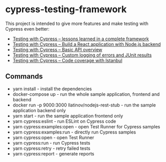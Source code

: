 # cypress-testing-framework

This project is intended to give more features and make testing with Cypress even better:

* <a href="https://automationrhapsody.com/testing-with-cypress-lessons-learned-in-a-complete-framework/">Testing with Cypress – lessons learned in a complete framework</a>
* <a href="https://automationrhapsody.com/testing-with-cypress-build-a-react-application-with-node-js-backend/">Testing with Cypress – Build a React application with Node.js backend</a>
* <a href="https://automationrhapsody.com/testing-with-cypress-basic-api-overview/">Testing with Cypress – Basic API overview</a>
* <a href="https://automationrhapsody.com/testing-with-cypress-custom-logging-of-errors-and-junit-results/">Testing with Cypress – Custom logging of errors and JUnit results</a>
* <a href="https://automationrhapsody.com/testing-with-cypress-code-coverage-with-istanbul/">Testing with Cypress – Code coverage with Istanbul</a>

## Commands

 * yarn install - install the dependencies
 * docker-compose up - run the whole sample application, frontend and backend
 * docker run -p 9000:3000 llatinov/nodejs-rest-stub - run the sample application backend only
 * yarn start - run the sample application frontend only
 * yarn cypress:eslint - run ESLint on Cypress code
 * yarn cypress:examples:open - open Test Runner for Cypress samples
 * yarn cypress:examples:run - directly run Cypress samples
 * yarn cypress:open - open Test Runner
 * yarn cypress:run - run Cypress tests
 * yarn cypress:retry - retry failed tests
 * yarn cypress:report - generate reports





